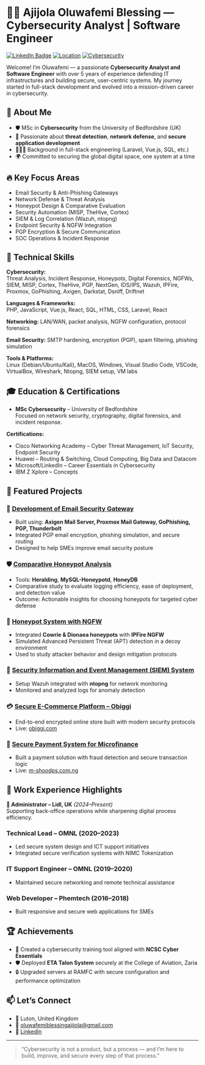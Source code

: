 # 👨‍💻 Ajijola Oluwafemi Blessing — Cybersecurity Analyst | Software Engineer

[![LinkedIn Badge](https://img.shields.io/badge/LinkedIn-Profile-blue?logo=linkedin&style=flat-square)](https://www.linkedin.com/in/ajijola-oluwafemi-ba839712a)
[![Location](https://img.shields.io/badge/Based_in-United_Kingdom-007EC6?style=flat-square)](https://www.google.com/maps/place/Luton,+UK)
[![Cybersecurity](https://img.shields.io/badge/Role-Cybersecurity_Analyst-success?style=flat-square)](https://en.wikipedia.org/wiki/Computer_security)

Welcome! I’m Oluwafemi — a passionate **Cybersecurity Analyst and Software Engineer** with over 5 years of experience defending IT infrastructures and building secure, user-centric systems. My journey started in full-stack development and evolved into a mission-driven career in cybersecurity.


## 📌 About Me

- 🛡️ MSc in **Cybersecurity** from the University of Bedfordshire (UK)
- 🔐 Passionate about **threat detection**, **network defense**, and **secure application development**
- 👨🏽‍💻 Background in full-stack engineering (Laravel, Vue.js, SQL, etc.)
- 🌍 Committed to securing the global digital space, one system at a time


## 🔥 Key Focus Areas

- Email Security & Anti-Phishing Gateways  
- Network Defense & Threat Analysis  
- Honeypot Design & Comparative Evaluation  
- Security Automation (MISP, TheHive, Cortex)  
- SIEM & Log Correlation (Wazuh, ntopng)  
- Endpoint Security & NGFW Integration  
- PGP Encryption & Secure Communication  
- SOC Operations & Incident Response


## 🧠 Technical Skills

**Cybersecurity:**  
Threat Analysis, Incident Response, Honeypots, Digital Forensics, NGFWs, SIEM, MISP, Cortex, TheHive, PGP, NextGen, IDS/IPS, Wazuh, IPFire, Proxmox, GoPhishing, Axigen, Darkstat, Dsniff, Driftnet

**Languages & Frameworks:**  
PHP, JavaScript, Vue.js, React, SQL, HTML, CSS, Laravel, React

**Networking:** 
LAN/WAN, packet analysis, NGFW configuration, protocol forensics  

**Email Security:** 
SMTP hardening, encryption (PGP), spam filtering, phishing simulation

**Tools & Platforms:**  
Linux (Debian/Ubuntu/Kali), MacOS, Windows, Visual Studio Code, VSCode, VirtualBox, Wireshark, Ntopng, SIEM setup, VM labs


## 🎓 Education & Certifications

- **MSc Cybersecurity** – University of Bedfordshire  
  Focused on network security, cryptography, digital forensics, and incident response.


**Certifications:**  
- Cisco Networking Academy – Cyber Threat Management, IoT Security, Endpoint Security  
- Huawei – Routing & Switching, Cloud Computing, Big Data and Datacom  
- Microsoft/LinkedIn – Career Essentials in Cybersecurity  
- IBM Z Xplore – Concepts
  

## 🚀 Featured Projects

### 🔐 [Development of Email Security Gateway](https://github.com/ajijola/email-security-gateway)

- Built using: **Axigen Mail Server, Proxmox Mail Gateway, GoPhishing, PGP, Thunderbolt**
- Integrated PGP email encryption, phishing simulation, and secure routing
- Designed to help SMEs improve email security posture

### 🛡️ [Comparative Honeypot Analysis](https://github.com/ajijola/honeypot-comparison)

- Tools: **Heralding**, **MySQL-Honeypotd**, **HoneyDB**
- Comparative study to evaluate logging efficiency, ease of deployment, and detection value
- Outcome: Actionable insights for choosing honeypots for targeted cyber defense

### 🧲 [Honeypot System with NGFW](https://github.com/ajijola/ngfw-honeypot-system)

- Integrated **Cowrie & Dionaea honeypots** with **IPFire NGFW**
- Simulated Advanced Persistent Threat (APT) detection in a decoy environment
- Used to study attacker behavior and design mitigation protocols

### 📡 [Security Information and Event Management (SIEM) System](https://github.com/ajijola/siem-wazuh)

- Setup Wazuh integrated with **ntopng** for network monitoring
- Monitored and analyzed logs for anomaly detection

### 💳 [Secure E-Commerce Platform – Obiggi](https://github.com/ajijola/obiggi-secure-ecommerce)

- End-to-end encrypted online store built with modern security protocols  
- Live: [obiggi.com](https://obiggi.com)

### 🧾 [Secure Payment System for Microfinance](https://github.com/ajijola/m-shood-payment-secure)

- Built a payment solution with fraud detection and secure transaction logic  
- Live: [m-shoodps.com.ng](https://m-shoodps.com.ng)


## 💼 Work Experience Highlights

**🔧 Administrator – Lidl, UK** *(2024–Present)*  
Supporting back-office operations while sharpening digital process efficiency.

### Technical Lead – OMNL (2020–2023)
- Led secure system design and ICT support initiatives
- Integrated secure verification systems with NIMC Tokenization

### IT Support Engineer – OMNL (2019–2020)
- Maintained secure networking and remote technical assistance

### Web Developer – Phemtech (2016–2018)
- Built responsive and secure web applications for SMEs


## 🏆 Achievements

- 🧠 Created a cybersecurity training tool aligned with **NCSC Cyber Essentials**
- 🛡️ Deployed **ETA Talon System** securely at the College of Aviation, Zaria
- 🔒 Upgraded servers at RAMFC with secure configuration and performance optimization


## 📫 Let’s Connect

- 📍 Luton, United Kingdom  
- 📧 oluwafemiblessingajijola@gmail.com  
- 🔗 [LinkedIn](https://www.linkedin.com/in/ajijola-oluwafemi-ba839712a)

---

> “Cybersecurity is not a product, but a process — and I’m here to build, improve, and secure every step of that process.”

